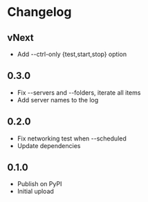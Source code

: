 # Changelog

## vNext

- Add --ctrl-only {test,start,stop} option

## 0.3.0

- Fix --servers and --folders, iterate all items
- Add server names to the log

## 0.2.0

- Fix networking test when --scheduled
- Update dependencies

## 0.1.0

- Publish on PyPI
- Initial upload
